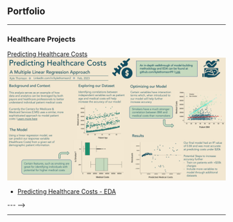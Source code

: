 ## Portfolio

---

### Healthcare Projects

[Predicting Healthcare Costs](/HCA_Analysis)
<img src="images/HCA_Datafolio.jpg?raw=true"/>

<!-- ---
[Project 2 Title](/pdf/sample_presentation.pdf)
<img src="images/dummy_thumbnail.jpg?raw=true"/>

---
[Project 3 Title](http://example.com/)
<img src="images/dummy_thumbnail.jpg?raw=true"/>

---

<!-- ### Notebooks -->

- [Predicting Healthcare Costs - EDA](_notebooks/HCA_EDA.html)

--- -->




---
<!-- <p style="font-size:11px">Page template forked from <a href="https://github.com/evanca/quick-portfolio">evanca</a></p> -->
<!-- Remove above link if you don't want to attibute -->
